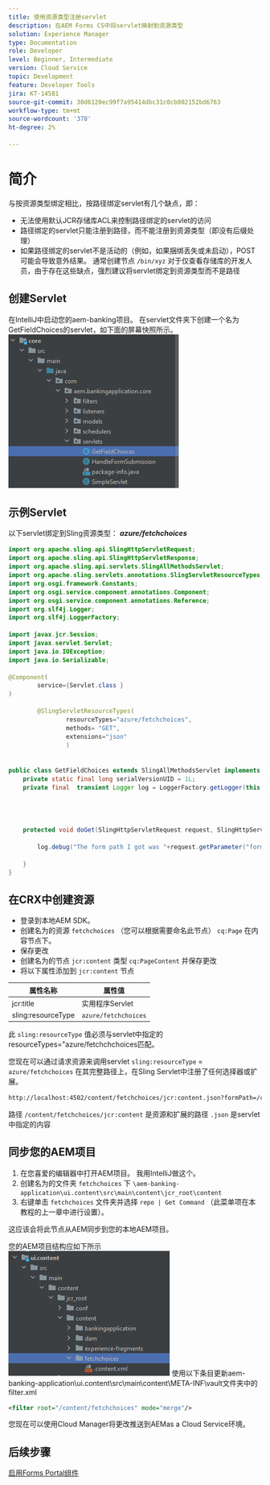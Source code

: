 ```yaml
---
title: 使用资源类型注册servlet
description: 在AEM Forms CS中将servlet映射到资源类型
solution: Experience Manager
type: Documentation
role: Developer
level: Beginner, Intermediate
version: Cloud Service
topic: Development
feature: Developer Tools
jira: KT-14581
source-git-commit: 30d6120ec99f7a95414dbc31c0cb002152bd6763
workflow-type: tm+mt
source-wordcount: '378'
ht-degree: 2%

---
```


# 简介

与按资源类型绑定相比，按路径绑定servlet有几个缺点，即：

* 无法使用默认JCR存储库ACL来控制路径绑定的servlet的访问
* 路径绑定的servlet只能注册到路径，而不能注册到资源类型（即没有后缀处理）
* 如果路径绑定的servlet不是活动的（例如，如果捆绑丢失或未启动），POST可能会导致意外结果。 通常创建节点 `/bin/xyz` 对于仅查看存储库的开发人员，由于存在这些缺点，强烈建议将servlet绑定到资源类型而不是路径

## 创建Servlet

在IntelliJ中启动您的aem-banking项目。 在servlet文件夹下创建一个名为GetFieldChoices的servlet，如下面的屏幕快照所示。
![选项](assets/fetchchoices.png)

## 示例Servlet

以下servlet绑定到Sling资源类型： _**azure/fetchchoices**_



```java
import org.apache.sling.api.SlingHttpServletRequest;
import org.apache.sling.api.SlingHttpServletResponse;
import org.apache.sling.api.servlets.SlingAllMethodsServlet;
import org.apache.sling.servlets.annotations.SlingServletResourceTypes;
import org.osgi.framework.Constants;
import org.osgi.service.component.annotations.Component;
import org.osgi.service.component.annotations.Reference;
import org.slf4j.Logger;
import org.slf4j.LoggerFactory;

import javax.jcr.Session;
import javax.servlet.Servlet;
import java.io.IOException;
import java.io.Serializable;

@Component(
        service={Servlet.class }
)

        @SlingServletResourceTypes(
                resourceTypes="azure/fetchchoices",
                methods= "GET",
                extensions="json"
                )


public class GetFieldChoices extends SlingAllMethodsServlet implements Serializable {
    private static final long serialVersionUID = 1L;
    private final  transient Logger log = LoggerFactory.getLogger(this.getClass());


   

    protected void doGet(SlingHttpServletRequest request, SlingHttpServletResponse response) {

        log.debug("The form path I got was "+request.getParameter("formPath"));

    }
}
```

## 在CRX中创建资源

* 登录到本地AEM SDK。
* 创建名为的资源 `fetchchoices` （您可以根据需要命名此节点） `cq:Page` 在内容节点下。
* 保存更改
* 创建名为的节点 `jcr:content` 类型 `cq:PageContent` 并保存更改
* 将以下属性添加到 `jcr:content` 节点

| 属性名称 | 属性值 |
|--------------------|--------------------|
| jcr:title | 实用程序Servlet |
| sling:resourceType | `azure/fetchchoices` |


此 `sling:resourceType` 值必须与servlet中指定的resourceTypes=&quot;azure/fetchchchoices匹配。

您现在可以通过请求资源来调用servlet `sling:resourceType` = `azure/fetchchoices` 在其完整路径上，在Sling Servlet中注册了任何选择器或扩展。

```html
http://localhost:4502/content/fetchchoices/jcr:content.json?formPath=/content/forms/af/forrahul/jcr:content/guideContainer
```

路径 `/content/fetchchoices/jcr:content` 是资源和扩展的路径 `.json` 是servlet中指定的内容

## 同步您的AEM项目

1. 在您喜爱的编辑器中打开AEM项目。 我用IntelliJ做这个。
1. 创建名为的文件夹 `fetchchoices` 下 `\aem-banking-application\ui.content\src\main\content\jcr_root\content`
1. 右键单击 `fetchchoices` 文件夹并选择 `repo | Get Command` （此菜单项在本教程的上一章中进行设置）。

这应该会将此节点从AEM同步到您的本地AEM项目。

您的AEM项目结构应如下所示
![resource-resolver](assets/mapping-servlet-resource.png)
使用以下条目更新aem-banking-application\ui.content\src\main\content\META-INF\vault文件夹中的filter.xml

```xml
<filter root="/content/fetchchoices" mode="merge"/>
```

您现在可以使用Cloud Manager将更改推送到AEMas a Cloud Service环境。

## 后续步骤

[启用Forms Portal组件](./forms-portal-components.md)




